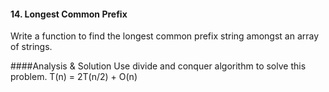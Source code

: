 #### 14. Longest Common Prefix
Write a function to find the longest common prefix string amongst an array of strings.

####Analysis & Solution
Use divide and conquer algorithm to solve this problem. T(n) = 2T(n/2) + O(n)